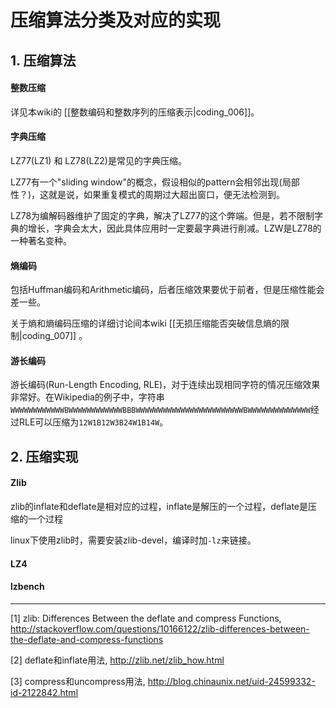 # 压缩算法分类及对应的实现

## 1. 压缩算法

#### 整数压缩

详见本wiki的 [[整数编码和整数序列的压缩表示|coding_006]]。

#### 字典压缩

LZ77(LZ1) 和 LZ78(LZ2)是常见的字典压缩。

LZ77有一个"sliding window"的概念，假设相似的pattern会相邻出现(局部性？)，这就是说，如果重复模式的周期过大超出窗口，便无法检测到。

LZ78为编解码器维护了固定的字典，解决了LZ77的这个弊端。但是，若不限制字典的增长，字典会太大，因此具体应用时一定要最字典进行削减。LZW是LZ78的一种著名变种。

#### 熵编码

包括Huffman编码和Arithmetic编码，后者压缩效果要优于前者，但是压缩性能会差一些。

关于熵和熵编码压缩的详细讨论间本wiki [[无损压缩能否突破信息熵的限制|coding_007]] 。

#### 游长编码

游长编码(Run-Length Encoding, RLE)，对于连续出现相同字符的情况压缩效果非常好。在Wikipedia的例子中，字符串`WWWWWWWWWWWWBWWWWWWWWWWWWBBBWWWWWWWWWWWWWWWWWWWWWWWWBWWWWWWWWWWWWWW`经过RLE可以压缩为`12W1B12W3B24W1B14W`。

## 2. 压缩实现

#### Zlib

zlib的inflate和deflate是相对应的过程，inflate是解压的一个过程，deflate是压缩的一个过程

linux下使用zlib时，需要安装zlib-devel，编译时加`-lz`来链接。

#### LZ4

#### lzbench


---

[1] zlib: Differences Between the deflate and compress Functions, http://stackoverflow.com/questions/10166122/zlib-differences-between-the-deflate-and-compress-functions

[2] deflate和inflate用法, http://zlib.net/zlib_how.html

[3] compress和uncompress用法, http://blog.chinaunix.net/uid-24599332-id-2122842.html

